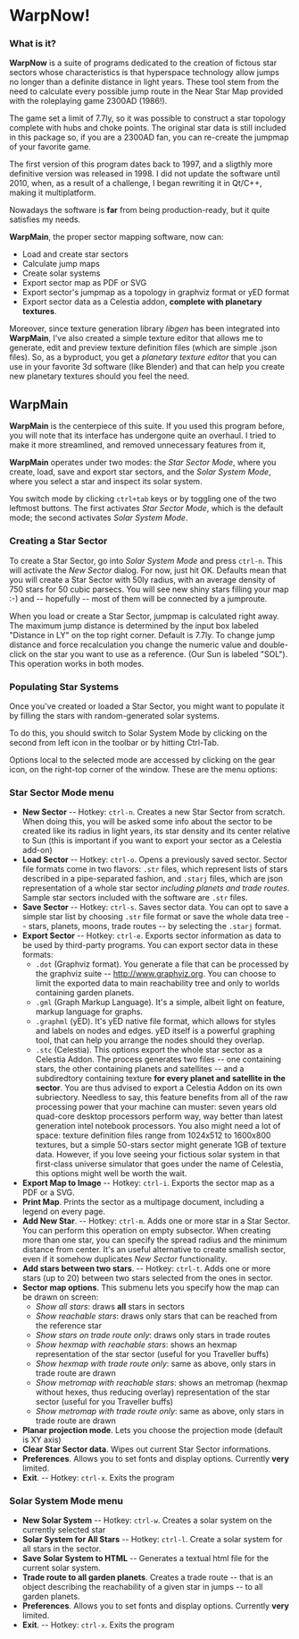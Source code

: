 # WarpNow!

### What is it?

**WarpNow** is a suite of programs dedicated to the creation of fictous star sectors whose characteristics is that hyperspace technology allow jumps no longer than a definite distance in light years. These tool stem from the need to calculate every possible jump route in the Near Star Map provided with the roleplaying game 2300AD (1986!). 

The game set a limit of 7.7ly, so it was possible to construct a star topology complete with hubs and choke points. The original star data is still included in this package so, if you are a 2300AD fan, you can re-create the jumpmap of your favorite game.

The first version of this program dates back to 1997, and a sligthly more definitive version was released in 1998. I did not update the software until 2010, when, as a result of a challenge, I began rewriting it in Qt/C++, making it multiplatform.

Nowadays the software is **far** from being production-ready, but it quite satisfies my needs.

**WarpMain**, the proper sector mapping software, now can:

- Load and create star sectors
- Calculate jump maps
- Create solar systems
- Export sector map as PDF or SVG
- Export sector's jumpmap as a topology in graphviz format or yED format
- Export sector data as a Celestia addon, **complete with planetary textures**.

Moreover, since texture generation library _libgen_ has been integrated into **WarpMain**, I've also created a simple texture editor that allows me to generate, edit and preview texture definition files (which are simple .json files). So, as a byproduct, you get a _planetary texture editor_ that you can use in your favorite 3d software (like Blender) and that can help you create new planetary textures should you feel the need. 

## WarpMain

**WarpMain** is the centerpiece of this suite. If you used this program before, you will note that its interface has undergone quite an overhaul. I tried to make it more streamlined, and removed unnecessary features from it, 

**WarpMain** operates under two modes: the *Star Sector Mode*, where you create, load, save and export star sectors, and the *Solar System Mode*, where you select a star and inspect its solar system. 

You switch mode by clicking `ctrl+tab` keys or by toggling one of the two leftmost buttons. The first activates _Star Sector Mode_, which is the default mode; the second activates _Solar System Mode_. 

### Creating a Star Sector

To create a Star Sector, go into _Solar System Mode_ and press `ctrl-n`. This will activate the _New Sector_ dialog. For now, just hit OK. Defaults mean that you will create a Star Sector with 50ly radius, with an average density of 750 stars for 50 cubic parsecs. You will see new shiny stars filling your map :-) and -- hopefully -- most of them will be connected by a jumproute. 

When you load or create a Star Sector, jumpmap is calculated right away. The maximum jump distance is determined by the input box labeled "Distance in LY" on the top right corner. Default is 7.7ly. To change jump distance and force recalculation you change the numeric value and double-click on the star you want to use as a reference. (Our Sun is labeled "SOL"). This operation works in both modes. 

### Populating Star Systems

Once you've created or loaded a Star Sector, you might want to populate it by filling the stars with random-generated solar systems. 

To do this, you should switch to Solar System Mode by clicking on the second from left icon in the toolbar or by hitting Ctrl-Tab. 

Options local to the selected mode are accessed by clicking on the gear icon, on the right-top corner of the window. These are the menu options:

### Star Sector Mode menu

* **New Sector** -- Hotkey: `ctrl-n`. Creates a new Star Sector from scratch. When doing this, you will be asked some info about the sector to be created like its radius in light years, its star density and its center relative to Sun (this is important if you want to export your sector as a Celestia add-on)
* **Load Sector** -- Hotkey: `ctrl-o`. Opens a previously saved sector. Sector file formats come in two flavors: `.str` files, which represent lists of stars described in a pipe-separated fashion, and `.starj` files, which are json representation of a whole star sector _including planets and trade routes_. Sample star sectors included with the software are `.str` files.
* **Save Sector** -- Hotkey: `ctrl-s`. Saves sector data. You can opt to save a simple star list by choosing `.str` file format or save the whole data tree -- stars, planets, moons, trade routes -- by selecting the `.starj` format. 
* **Export Sector** -- Hotkey: `ctrl-e`. Exports sector information as data to be used by third-party programs. You can export sector data in these formats:
  - `.dot` (Graphviz format).  You generate a file that can be processed by the graphviz suite -- http://www.graphviz.org. You can choose to limit the exported data to main reachability tree and only to worlds containing garden planets. 
  - `.gml` (Graph Markup Language). It's a simple, albeit light on feature, markup language for graphs. 
  - `.graphml` (yED). It's yED native file format, which allows for styles and labels on nodes and edges. yED itself is a powerful graphing tool, that can help you arrange the nodes should they overlap. 
  - `.stc` (Celestia). This options export the whole star sector as a Celestia Addon. The process generates two files -- one containing stars, the other containing planets and satellites -- and a subdiredtory containing texture **for every planet and satellite in the sector**. You are thus advised to export a Celestia Addon on its own subriectory. Needless to say, this feature benefits from all of the raw processing power that your machine can muster: seven years old quad-core desktop processors perform way, way better than latest generation intel notebook processors. You also might need a lot of space: texture definition files range from 1024x512 to 1600x800 textures, but a simple 50-stars sector might generate 1GB of texture data. However, if you love seeing your fictious solar system in that first-class universe simulator that goes under the name of Celestia, this options might well be worth the wait. 
* **Export Map to Image** -- Hotkey: `ctrl-i`. Exports the sector map as a PDF or a SVG. 
* **Print Map**. Prints the sector as a multipage document, including a legend on every page.
* **Add New Star**. -- Hotkey: `ctrl-m`. Adds one or more star in a Star Sector. You can perform this operation on empty subsector. When creating more than one star, you can specify the spread radius and the minimum distance from center. It's an useful alternative to create smallish sector, even if it somehow duplicates _New Sector_ functionality. 
* **Add stars between two stars**. -- Hotkey: `ctrl-t`. Adds one or more stars (up to 20) between two stars selected from the ones in sector. 
* **Sector map options**. This submenu lets you specify how the map can be drawn on screen:
  - _Show all stars_: draws **all** stars in sectors
  - _Show reachable stars_: draws only stars that can be reached from the reference star
  - _Show stars on trade route only_: draws only stars in trade routes
  - _Show hexmap with reachable stars_: shows an hexmap representation of the star sector (useful for you Traveller buffs)
  - _Show hexmap with trade route only_: same as above, only stars in trade route are drawn
  - _Show metromap with reachable stars_: shows an metromap (hexmap without hexes, thus reducing overlay)  representation of the star sector (useful for you Traveller buffs)
  - _Show metromap with trade route only_: same as above, only stars in trade route are drawn
* **Planar projection mode**. Lets you choose the projection mode (default is XY axis) 
* **Clear Star Sector data**. Wipes out current Star Sector informations. 
* **Preferences**. Allows you to set fonts and display options. Currently **very** limited.
* **Exit**. -- Hotkey: `ctrl-x`. Exits the program

### Solar System Mode menu

* **New Solar System** -- Hotkey: `ctrl-w`. Creates a solar system on the currently selected star
* **Solar System for All Stars** -- Hotkey: `ctrl-l`. Create a solar system for all stars in the sector.
* **Save Solar System to HTML**  -- Generates a textual html file for the current solar system. 
* **Trade route to all garden planets**. Creates a trade route -- that is an object describing the reachability of a given star in jumps -- to all garden planets. 
* **Preferences**. Allows you to set fonts and display options. Currently **very** limited.
* **Exit**. -- Hotkey: `ctrl-x`. Exits the program


